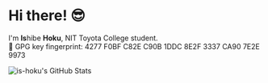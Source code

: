 # Hi there! :sunglasses:
I'm **Is**hibe **Hoku**, NIT Toyota College student.   
🔑 GPG key fingerprint: 4277 F0BF C82E C90B 1DDC  8E2F 3337 CA90 7E2E 9973

![is-hoku's GitHub Stats](https://github-readme-stats.vercel.app/api?username=is-hoku&show_icons=true&theme=dracula)
